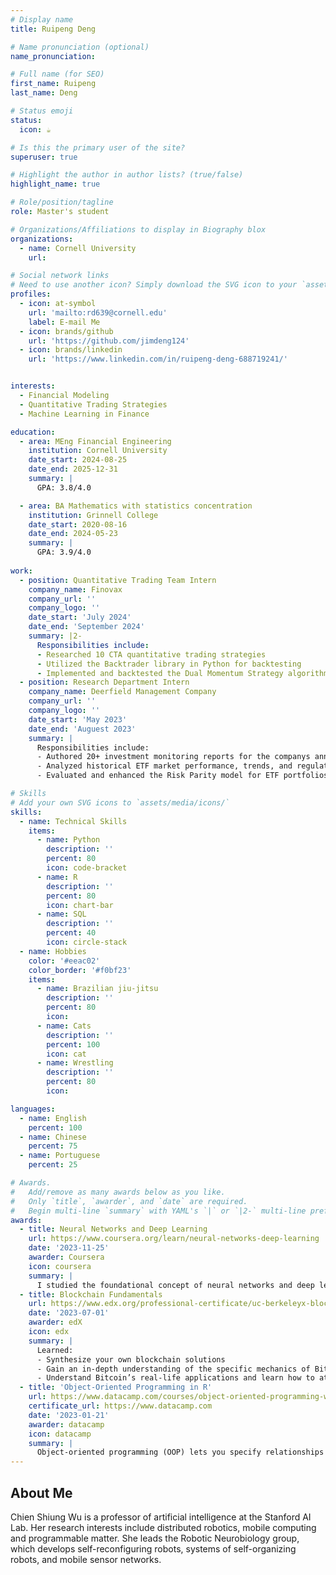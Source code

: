 ```yaml
---
# Display name
title: Ruipeng Deng

# Name pronunciation (optional)
name_pronunciation: 

# Full name (for SEO)
first_name: Ruipeng
last_name: Deng

# Status emoji
status:
  icon: ☕️

# Is this the primary user of the site?
superuser: true

# Highlight the author in author lists? (true/false)
highlight_name: true

# Role/position/tagline
role: Master's student

# Organizations/Affiliations to display in Biography blox
organizations:
  - name: Cornell University
    url: 

# Social network links
# Need to use another icon? Simply download the SVG icon to your `assets/media/icons/` folder.
profiles:
  - icon: at-symbol
    url: 'mailto:rd639@cornell.edu'
    label: E-mail Me
  - icon: brands/github
    url: 'https://github.com/jimdeng124'
  - icon: brands/linkedin
    url: 'https://www.linkedin.com/in/ruipeng-deng-688719241/'


interests:
  - Financial Modeling
  - Quantitative Trading Strategies
  - Machine Learning in Finance

education:
  - area: MEng Financial Engineering
    institution: Cornell University
    date_start: 2024-08-25
    date_end: 2025-12-31
    summary: |
      GPA: 3.8/4.0

  - area: BA Mathematics with statistics concentration
    institution: Grinnell College
    date_start: 2020-08-16
    date_end: 2024-05-23
    summary: |
      GPA: 3.9/4.0
      
work:
  - position: Quantitative Trading Team Intern
    company_name: Finovax
    company_url: ''
    company_logo: ''
    date_start: 'July 2024'
    date_end: 'September 2024'
    summary: |2-
      Responsibilities include:
      - Researched 10 CTA quantitative trading strategies
      - Utilized the Backtrader library in Python for backtesting
      - Implemented and backtested the Dual Momentum Strategy algorithm
  - position: Research Department Intern
    company_name: Deerfield Management Company
    company_url: ''
    company_logo: ''
    date_start: 'May 2023'
    date_end: 'Auguest 2023'
    summary: |
      Responsibilities include:
      - Authored 20+ investment monitoring reports for the companys annual portfolio review
      - Analyzed historical ETF market performance, trends, and regulatory environment using data from leading mutual funds
      - Evaluated and enhanced the Risk Parity model for ETF portfolios by back-testing in a Python-based virtual trading environment

# Skills
# Add your own SVG icons to `assets/media/icons/`
skills:
  - name: Technical Skills
    items:
      - name: Python
        description: ''
        percent: 80
        icon: code-bracket
      - name: R
        description: ''
        percent: 80
        icon: chart-bar
      - name: SQL
        description: ''
        percent: 40
        icon: circle-stack
  - name: Hobbies
    color: '#eeac02'
    color_border: '#f0bf23'
    items:
      - name: Brazilian jiu-jitsu
        description: ''
        percent: 80
        icon:
      - name: Cats
        description: ''
        percent: 100
        icon: cat
      - name: Wrestling
        description: ''
        percent: 80
        icon: 

languages:
  - name: English
    percent: 100
  - name: Chinese
    percent: 75
  - name: Portuguese
    percent: 25

# Awards.
#   Add/remove as many awards below as you like.
#   Only `title`, `awarder`, and `date` are required.
#   Begin multi-line `summary` with YAML's `|` or `|2-` multi-line prefix and indent 2 spaces below.
awards:
  - title: Neural Networks and Deep Learning
    url: https://www.coursera.org/learn/neural-networks-deep-learning
    date: '2023-11-25'
    awarder: Coursera
    icon: coursera
    summary: |
      I studied the foundational concept of neural networks and deep learning. By the end, I was familiar with the significant technological trends driving the rise of deep learning; build, train, and apply fully connected deep neural networks; implement efficient (vectorized) neural networks; identify key parameters in a neural network’s architecture; and apply deep learning to your own applications.
  - title: Blockchain Fundamentals
    url: https://www.edx.org/professional-certificate/uc-berkeleyx-blockchain-fundamentals
    date: '2023-07-01'
    awarder: edX
    icon: edx
    summary: |
      Learned:
      - Synthesize your own blockchain solutions
      - Gain an in-depth understanding of the specific mechanics of Bitcoin
      - Understand Bitcoin’s real-life applications and learn how to attack and destroy Bitcoin, Ethereum, smart contracts and Dapps, and alternatives to Bitcoin’s Proof-of-Work consensus algorithm
  - title: 'Object-Oriented Programming in R'
    url: https://www.datacamp.com/courses/object-oriented-programming-with-s3-and-r6-in-r
    certificate_url: https://www.datacamp.com
    date: '2023-01-21'
    awarder: datacamp
    icon: datacamp
    summary: |
      Object-oriented programming (OOP) lets you specify relationships between functions and the objects that they can act on, helping you manage complexity in your code. This is an intermediate level course, providing an introduction to OOP, using the S3 and R6 systems. S3 is a great day-to-day R programming tool that simplifies some of the functions that you write. R6 is especially useful for industry-specific analyses, working with web APIs, and building GUIs.
---
```


## About Me

Chien Shiung Wu is a professor of artificial intelligence at the Stanford AI Lab. Her research interests include distributed robotics, mobile computing and programmable matter. She leads the Robotic Neurobiology group, which develops self-reconfiguring robots, systems of self-organizing robots, and mobile sensor networks.
